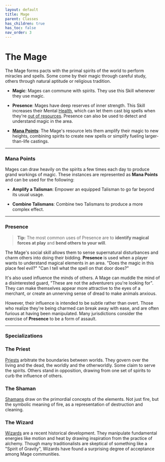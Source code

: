 ```yaml
---
layout: default
title: Mage
parent: Classes
has_children: true
has_toc: false
nav_order: 3
---
```


# The Mage

The Mage forms pacts with the primal spirits of the world to perform miracles and spells. Some come by their magic through careful study, others through natural aptitude or religious tradition.

- **<span style="color: {{ site.mage_color }}">Magic</span>**: Mages can commune with spirits. They use this Skill whenever they use magic.

- **<span style="color: {{ site.mage_color }}">Presence</span>**: Mages have deep reserves of inner strength. This Skill increases their Mental [Health](../../gameplay/health.md), which can let them cast big spells when they're [out of resources](../../gameplay/resources#pushing-it). Presence can also be used to detect and understand magic in the area.

- **[Mana Points](#mana-points)**: The Mage's resource lets them amplify their magic to new heights, combining spirits to create new spells or simplify fueling larger-than-life castings.

---

### Mana Points

Mages can draw heavily on the spirits a few times each day to produce grand workings of magic. These instances are represented as **Mana Points** and can be used for the following:

- **Amplify a Talisman**: Empower an equipped Talisman to go far beyond its usual usage.

- **Combine Talismans**: Combine two Talismans to produce a more complex effect.

---

### Presence

> **Tip:** The most common uses of Presence are to **identify magical forces at play** and **bend others to your will**.

The Mage's social skill allows them to sense supernatural disturbances and charm others into doing their bidding. **<span style="color: {{ site.mage_color }}">Presence</span>** is used when a player wants to understand magical elements in an area. "Does the magic in this place feel evil?" "Can I tell what the spell on that door does?"

It's also used influence the minds of others. A Mage can muddle the mind of a disinterested guard, "These are not the adventurers you're looking for". They can make themselves appear more attractive to the eyes of a merchant, or create an unnerving sense of dread to make animals anxious.

However, their influence is intended to be subtle rather than overt. Those who realize they're being charmed can break away with ease, and are often furious at having been manipulated. Many jurisdictions consider the exercise of **<span style="color: {{ site.mage_color }}">Presence</span>** to be a form of assault.

---

### Specializations

### <span style="color: {{ site.mage_color }}">The Priest</span>

[Priests](../../more/specializations/priest.html) arbitrate the boundaries between worlds. They govern over the living and the dead, the worldly and the otherworldly. Some claim to serve the spirits. Others stand in opposition, drawing from one set of spirits to curb the influence of others.

### <span style="color: {{ site.mage_color }}">The Shaman</span>

[Shamans](../../more/specializations/shaman.html) draw on the primordial concepts of the elements. Not just fire, but the symbolic meaning of fire, as a representation of destruction and cleaning.

### <span style="color: {{ site.mage_color }}">The Wizard</span>

[Wizards](../../more/specializations/wizard.html) are a recent historical development. They manipulate fundamental energies like motion and heat by drawing inspiration from the practice of alchemy. Though many traditionalists are skeptical of something like a "Spirit of Gravity", Wizards have found a surprising degree of acceptance among Mage communities.
